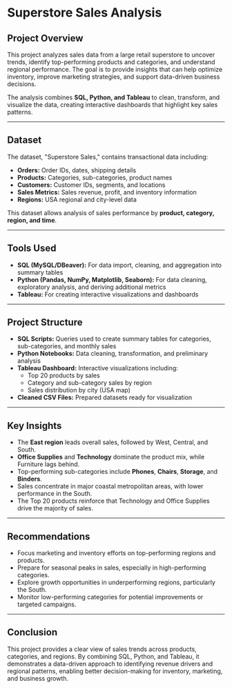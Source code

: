 # Superstore Sales Analysis

## Project Overview
This project analyzes sales data from a large retail superstore to uncover trends, identify top-performing products and categories, and understand regional performance. The goal is to provide insights that can help optimize inventory, improve marketing strategies, and support data-driven business decisions.

The analysis combines **SQL, Python, and Tableau** to clean, transform, and visualize the data, creating interactive dashboards that highlight key sales patterns.

---

## Dataset
The dataset, "Superstore Sales," contains transactional data including:

- **Orders:** Order IDs, dates, shipping details  
- **Products:** Categories, sub-categories, product names  
- **Customers:** Customer IDs, segments, and locations  
- **Sales Metrics:** Sales revenue, profit, and inventory information  
- **Regions:** USA regional and city-level data  

This dataset allows analysis of sales performance by **product, category, region, and time**.

---

## Tools Used
- **SQL (MySQL/DBeaver):** For data import, cleaning, and aggregation into summary tables  
- **Python (Pandas, NumPy, Matplotlib, Seaborn):** For data cleaning, exploratory analysis, and deriving additional metrics  
- **Tableau:** For creating interactive visualizations and dashboards  

---

## Project Structure
- **SQL Scripts:** Queries used to create summary tables for categories, sub-categories, and monthly sales  
- **Python Notebooks:** Data cleaning, transformation, and preliminary analysis  
- **Tableau Dashboard:** Interactive visualizations including:  
  - Top 20 products by sales  
  - Category and sub-category sales by region  
  - Sales distribution by city (USA map)  
- **Cleaned CSV Files:** Prepared datasets ready for visualization  

---

## Key Insights
- The **East region** leads overall sales, followed by West, Central, and South.  
- **Office Supplies** and **Technology** dominate the product mix, while Furniture lags behind.  
- Top-performing sub-categories include **Phones**, **Chairs**, **Storage**, and **Binders**.  
- Sales concentrate in major coastal metropolitan areas, with lower performance in the South.  
- The Top 20 products reinforce that Technology and Office Supplies drive the majority of sales.  

---

## Recommendations
- Focus marketing and inventory efforts on top-performing regions and products.  
- Prepare for seasonal peaks in sales, especially in high-performing categories.  
- Explore growth opportunities in underperforming regions, particularly the South.  
- Monitor low-performing categories for potential improvements or targeted campaigns.  

---

## Conclusion
This project provides a clear view of sales trends across products, categories, and regions. By combining SQL, Python, and Tableau, it demonstrates a data-driven approach to identifying revenue drivers and regional patterns, enabling better decision-making for inventory, marketing, and business growth.
